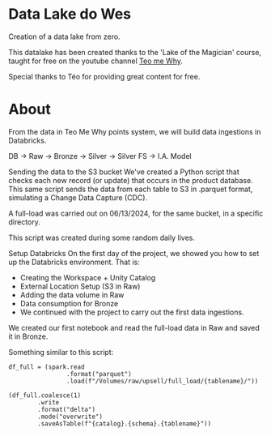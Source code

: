 # Data Lake do Wes

Creation of a data lake from zero.

This datalake has been created thanks to the 'Lake of the Magician' course, taught for free on the youtube channel [Teo me Why](https://www.youtube.com/@teomewhy).

Special thanks to Téo for providing great content for free.

# About

From the data in Teo Me Why points system, we will build data ingestions in Databricks.

DB -> Raw -> Bronze -> Silver -> Silver FS -> I.A. Model

Sending the data to the S3 bucket
We've created a Python script that checks each new record (or update) that occurs in the product database. This same script sends the data from each table to S3 in .parquet format, simulating a Change Data Capture (CDC).

A full-load was carried out on 06/13/2024, for the same bucket, in a specific directory.

This script was created during some random daily lives.

Setup Databricks
On the first day of the project, we showed you how to set up the Databricks environment. That is:

- Creating the Workspace + Unity Catalog
- External Location Setup (S3 in Raw)
- Adding the data volume in Raw
- Data consumption for Bronze
- We continued with the project to carry out the first data ingestions.

We created our first notebook and read the full-load data in Raw and saved it in Bronze.

Something similar to this script:

```
df_full = (spark.read
                .format("parquet")
                .load(f"/Volumes/raw/upsell/full_load/{tablename}/"))

(df_full.coalesce(1)
        .write
        .format("delta")
        .mode("overwrite")
        .saveAsTable(f"{catalog}.{schema}.{tablename}"))
```
